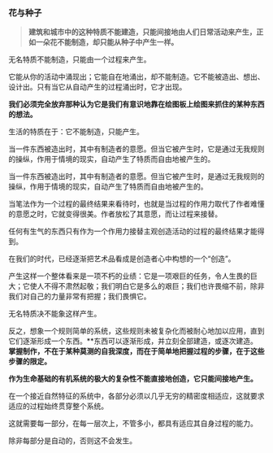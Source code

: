 ### 花与种子

> **建筑和城市中的这种特质不能建造，只能间接地由人们日常活动来产生，正如一朵花不能制造，却只能从种子中产生一样。**

无名特质不能制造，只能由一个过程来产生。

它能从你的活动中涌现出；它能自在地涌出，却不能制造。它不能被造出、想出、设计出。只有当它从自动产生的过程涌出时，它才出现。

**我们必须完全放弃那种认为它是我们有意识地靠在绘图板上绘图来抓住的某种东西的想法。**

生活的特质在于：它不能制造，只能产生。

当一件东西被造出时，其中有制造者的意愿。但当它被产生时，它是通过无我规则的操纵，作用于情境的现实，自动产生了特质而自由地被产生的。

当一件东西被造出时，其中有制造者的意愿。但当它被产生时，是通过无我规则的操纵，作用于情境的现实，自动产生了特质而自由地被产生的。

当笔法作为一个过程的最终结果来看待时，也就是当过程的作用力取代了作者难懂的意愿之时，它就变得很美。作者放松了其意愿，而让过程来接替。

任何有生气的东西只有作为一个作用力接替主观创造活动的过程的最终结果才能得到。

在我们的时代，已经逐渐把艺术品看成是创造者心中构想的一个“创造”。

产生这样一个整体看来是一项不朽的业绩：它是一项艰巨的任务，令人生畏的巨大；它使人不得不肃然起敬；我们明白它是多么的艰巨；我们也许畏缩不前，除非我们对自己的力量非常有把握；我们畏惧它。

无名特质决不能象这样产生。

反之，想象一个规则简单的系统，这些规则未被复杂化而被耐心地加以应用，直到它们逐渐形成一个东西。**东西可以逐渐形成，并立刻全部建造，或逐次建造。**掌握制作，不在于某种莫测的自我深度，而在于简单地把握过程的步骤，在于这些步骤的限定。**

**作为生命基础的有机系统的极大的复杂性不能直接地创造，它只能间接地产生。**

在一个接近自然特征的系统中，各部分必须以几乎无穷的精密度相适应，这就要求适应的过程始终贯穿整个系统。

这就需要每一部分，在每一层次上，不管多小，都具有适应其自身过程的能力。

除非每部分是自动的，否则这不会发生。



